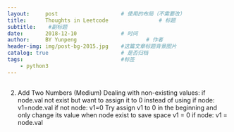 ```yaml
---
layout:     post   				    # 使用的布局（不需要改）
title:      Thoughts in Leetcode				# 标题 
subtitle:    #副标题
date:       2018-12-10 				# 时间
author:     BY Yunpeng						# 作者
header-img: img/post-bg-2015.jpg 	#这篇文章标题背景图片
catalog: true 						# 是否归档
tags:								#标签
    - python3
---
```

## 
>
2. Add Two Numbers (Medium)
Dealing with non-existing values:
if node.val not exist but want to assign it to 0
instead of using
if node: v1=node.val
if not node: v1=0
Try assign v1 to 0 in the beginning and only change its value when node exist to save space
v1  = 0
if node: v1 = node.val
